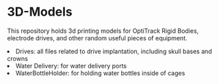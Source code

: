 # 3D-Models
This repository holds 3d printing models for OptiTrack Rigid Bodies, electrode drives, and other random useful pieces of equipment.


<li> Drives: all files related to drive implantation, including skull bases and crowns </li>
<li> Water Delivery: for water delivery ports </li>
<li> WaterBottleHolder: for holding water bottles inside of cages</li>